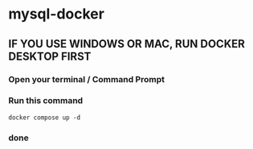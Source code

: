 # mysql-docker


## IF YOU USE WINDOWS OR MAC, RUN DOCKER DESKTOP FIRST
### Open your terminal / Command Prompt
### Run this command

    docker compose up -d

### done